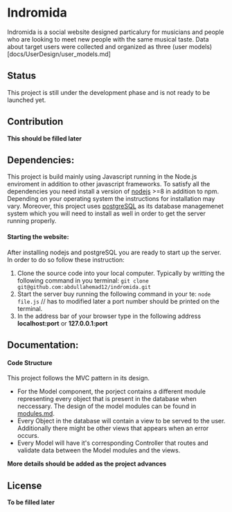 # Indromida 
Indromida is a social website designed particalury for musicians and people who are looking to meet new people with the same musical taste. Data about target users were collected and organized as three (user models)[docs/UserDesign/user_models.md]

## Status 

This project is still under the development phase and is not ready to be launched yet.

## Contribution

 **This should be filled later**


## Dependencies:

This project is build mainly using Javascript running in the Node.js enviroment in addition to other javascript frameworks. To satisfy all the dependencies you need install a version of [nodejs](https://nodejs.org/en/) >=8 in addition to npm. Depending on your operating system the instructions for installation may vary. Moreover, this project uses [postgreSQL](https://www.postgresql.org) as its database managemenet system which you will need to install as well in order to get the server running properly.

#### Starting the website: 

After installing nodejs and postgreSQL you are ready to start up the server. In order to do so follow these instruction: 

1. Clone the source code into your local computer. Typically by writting the following command in you terminal: 
	`git clone git@github.com:abdullahemad12/indromida.git`
2. Start the server buy running the following command in your te: 
	`node file.js` // has to modified later
a port number should be printed on the terminal. 
3. In the address bar of your browser type in the following address **localhost:port** or **127.0.0.1:port**

## Documentation: 

#### Code Structure
This project follows the MVC pattern in its design.
- For the Model component, the porject contains a different module representing every object that is present in the database when neccessary. The design of the model modules can be found in [modules.md](docs/modules.md).
- Every Object in the database will contain a view to be served to the user. Additionally there might be other views that appears when an error occurs.
- Every Model will have it's corresponding Controller that routes and validate data between the Model modules and the views.

**More details should be added as the project advances**

## License

**To be filled later**


